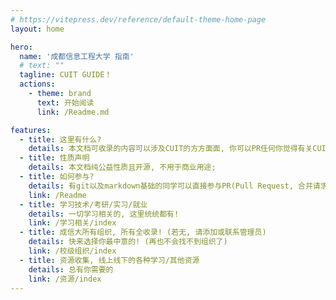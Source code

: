```yaml
---
# https://vitepress.dev/reference/default-theme-home-page
layout: home

hero:
  name: '成都信息工程大学 指南'
  # text: ""
  tagline: CUIT GUIDE！
  actions:
    - theme: brand
      text: 开始阅读
      link: /Readme.md

features:
  - title: 这里有什么?
    details: 本文档可收录的内容可以涉及CUIT的方方面面, 你可以PR任何你觉得有关CUIT的东西; 不是CUIT的也可, 只要你觉得有益; 
  - title: 性质声明
    details: 本文档纯公益性质且开源, 不用于商业用途; 
  - title: 如何参与?
    details: 有git以及markdown基础的同学可以直接参与PR(Pull Request, 合并请求), 如不懂, 请联系管理员; 
    link: /Readme
  - title: 学习技术/考研/实习/就业
    details: 一切学习相关的, 这里统统都有! 
    link: /学习相关/index
  - title: 成信大所有组织, 所有全收录! (若无, 请添加或联系管理员)
    details: 快来选择你最中意的! (再也不会找不到组织了)
    link: /校级组织/index
  - title: 资源收集, 线上线下的各种学习/其他资源
    details: 总有你需要的
    link: /资源/index
---
```


